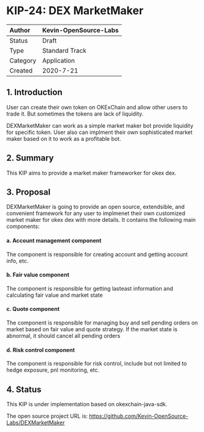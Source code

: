 # KIP-24: DEX MarketMaker

| Author   | Kevin-OpenSource-Labs |
| :------- | ------------------------ |
| Status   | Draft                    |
| Type     | Standard Track           |
| Category | Application              |
| Created  | 2020-7-21                |

## 1. Introduction

User can create their own token on OKExChain and allow other users to trade it. But sometimes the tokens are lack of liquidity.

DEXMarketMaker can work as a simple market maker bot provide liquidity for specific token. User also can implment their own sophisticated market maker based on it to work as a profitable bot.

## 2. Summary

This KIP aims to provide a market maker frameworker for okex dex.

## 3. Proposal

DEXMarketMaker is going to provide an open source, extendsible, and convenient framework for any user to implmenet their own customized market maker for okex dex with more details. It contains the following main components:

#### a. Account management component

The component is responsible for creating account and getting account info, etc.

#### b. Fair value component

The component is responsible for getting lasteast information and calculating fair value and market state

#### c. Quote component

The component is responsible for managing buy and sell pending orders on market based on fair value and quote strategy. If the market state is abnormal, it should cancel all pending orders

#### d. Risk control component

The component is responsible for risk control, include but not limited to hedge exposure, pnl monitoring, etc.

## 4. Status

This KIP is under implementation based on okexchain-java-sdk.

The open source project URL is: https://github.com/Kevin-OpenSource-Labs/DEXMarketMaker
